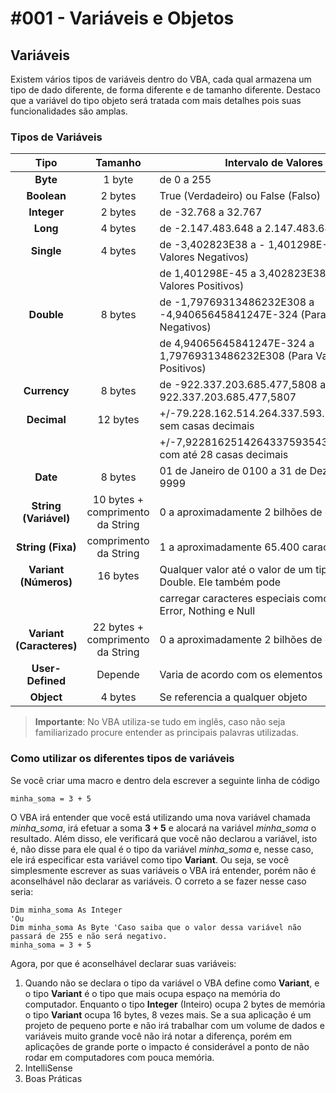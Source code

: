 # #001 - Variáveis e Objetos

## Variáveis
Existem vários tipos de variáveis dentro do VBA, cada qual armazena um tipo de dado diferente, de forma diferente e de tamanho diferente. Destaco que a variável do tipo objeto será tratada com mais detalhes pois suas funcionalidades são amplas.

### Tipos de Variáveis
| Tipo | Tamanho | Intervalo de Valores |
| :---: | :---: | --- |
| **Byte** | 1 byte | de 0 a 255 |
| **Boolean** | 2 bytes | True (Verdadeiro) ou False (Falso) |
| **Integer** | 2 bytes | de -32.768 a 32.767 |
| **Long** | 4 bytes | de -2.147.483.648 a 2.147.483.647 |
| **Single** | 4 bytes | de -3,402823E38 a - 1,401298E-45 (Para Valores Negativos) |
||| de 1,401298E-45 a 3,402823E38 (Para Valores Positivos) |
| **Double** | 8 bytes | de -1,79769313486232E308 a -4,94065645841247E-324 (Para Valores Negativos) |
|||de 4,94065645841247E-324 a 1,79769313486232E308 (Para Valores Positivos) |
| **Currency** | 8 bytes | de -922.337.203.685.477,5808 a 922.337.203.685.477,5807 |
| **Decimal** | 12 bytes | +/-79.228.162.514.264.337.593.543.950.335 sem casas decimais |
||| +/-7,9228162514264337593543950335 com até 28 casas decimais |
| **Date** | 8 bytes | 01 de Janeiro de 0100 a 31 de Dezembro de 9999 |
| **String (Variável)** | 10 bytes + comprimento da String | 0 a aproximadamente 2 bilhões de caracteres |
| **String (Fixa)** | comprimento da String | 1 a aproximadamente 65.400 caracteres |
| **Variant (Números)** | 16 bytes | Qualquer valor até o valor de um tipo de dados Double. Ele também pode |
||| carregar caracteres especiais como Empty, Error, Nothing e Null |
| **Variant (Caracteres)** | 22 bytes + comprimento da String | 0 a aproximadamente 2 bilhões de caracteres |
| **User-Defined** | Depende | Varia de acordo com os elementos |
| **Object** | 4 bytes | Se referencia a qualquer objeto |

> **Importante**: No VBA utiliza-se tudo em inglês, caso não seja familiarizado procure entender as principais palavras utilizadas.

### Como utilizar os diferentes tipos de variáveis
Se você criar uma macro e dentro dela escrever a seguinte linha de código
```
minha_soma = 3 + 5
```
O VBA irá entender que você está utilizando uma nova variável chamada *minha_soma*, irá efetuar a soma **3 + 5** e alocará na variável *minha_soma* o resultado. Além disso, ele verificará que você não declarou a variável, isto é, não disse para ele qual é o tipo da variável *minha_soma* e, nesse caso, ele irá especificar esta variável como tipo **Variant**.
Ou seja, se você simplesmente escrever as suas variáveis o VBA irá entender, porém não é aconselhável não declarar as variáveis. O correto a se fazer nesse caso seria:
```
Dim minha_soma As Integer
'Ou
Dim minha_soma As Byte 'Caso saiba que o valor dessa variável não passará de 255 e não será negativo.
minha_soma = 3 + 5
```
Agora, por que é aconselhável declarar suas variáveis:
1. Quando não se declara o tipo da variável o VBA define como **Variant**, e o tipo **Variant** é o tipo que mais ocupa espaço na memória do computador. Enquanto o tipo **Integer** (Inteiro) ocupa 2 bytes de memória o tipo **Variant** ocupa 16 bytes, 8 vezes mais. Se a sua aplicação é um projeto de pequeno porte e não irá trabalhar com um volume de dados e variáveis muito grande você não irá notar a diferença, porém em aplicações de grande porte o impacto é considerável a ponto de não rodar em computadores com pouca memória.
2. IntelliSense
3. Boas Práticas
